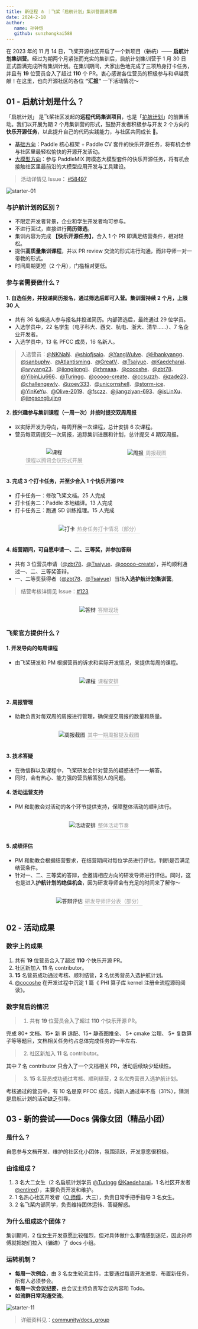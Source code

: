 ```yaml
---
title: 新征程 ⛵️ ｜飞桨「启航计划」集训营圆满落幕
date: 2024-2-18
author:
   name: 孙钟恺
   github: sunzhongkai588
---
```


在 2023 年的 11 月 14 日，飞桨开源社区开启了一个新项目（~~新坑~~）—— **启航计划集训营**。经过为期两个月紧张而充实的集训后，启航计划集训营于 1 月 30 日 正式圆满完成所有集训计划。在集训期间，大家出色地完成了三项热身打卡任务，并且有 **19** 位营员合入了超过 **110** 个 PR。衷心感谢各位营员的积极参与和卓越贡献！在这里，也向开源社区的各位 **“汇报”** 一下活动情况～

<!-- more -->

<style>
figure {
   text-align: center;
}
figcaption {
   color: orange;
   border-bottom: 1px solid #d9d9d9;
   display: inline-block;
   color: #999;
   padding: 2px;
}
</style>

## 01 - 启航计划是什么？

「启航计划」 是飞桨社区发起的**远程代码集训项目**，也是「[护航计划](https://github.com/PaddlePaddle/Paddle/issues/61006)」的前置活动。我们以开展为期 2 个月集训营的形式，鼓励开发者积极参与开发 2 个方向的**快乐开源任务**，以此提升自己的代码实践能力，与社区共同成长 💪。

-  [基础方向](https://github.com/PaddlePaddle/Paddle/issues/56689)：Paddle 核心框架 + Paddle CV 套件的快乐开源任务，将有机会参与社区里最轻松愉快的开源开发活动。
-  [大模型方向](https://github.com/PaddlePaddle/PaddleMIX/issues/272)：参与 PaddleMIX 跨模态大模型套件的快乐开源任务，将有机会接触社区里最前沿的大模型应用开发与工具建设。

> 活动详情见 Issue： [#58497](https://github.com/PaddlePaddle/Paddle/issues/58497)

![starter-01](../images/starter-camp/starter-01.png)

### 与护航计划的区别？

-  不限定开发者背景，企业和学生开发者均可参与。
-  不进行面试，直接进行**简历筛选**。
-  集训内容为完成 **【快乐开源任务】**，合入 1 个 PR 即满足结营条件，相对轻松。
-  提供**高质量集训课程**，并以 PR review 交流的形式进行沟通，而非导师一对一带教的形式。
-  时间周期更短（2 个月），门槛相对更低。

### 参与者需要做什么？

#### 1. 自选任务，并投递简历报名，通过筛选后即可入营。集训营持续 2 个月，上限 30 人

-  共有 36 名候选人参与报名并投递简历。内部筛选后，最终通过 29 位学员。
-  入选学员中，22 名学生（电子科大、西交、杭电、浙大、清华……）、7 名企业开发者。
-  入选学员中，13 名 PFCC 成员，16 名新人。

> 入选营员：[@NKNaN](https://github.com/NKNaN)、[@shiofjsaio](https://github.com/shiofjsaio)、[@YangWulve](https://github.com/YangWulve)、[@Hhankyangg](https://github.com/Hhankyangg)、[@sanbuphy](https://github.com/sanbuphy)、[@Atlantisming](https://github.com/Atlantisming)、[@GreatV](https://github.com/GreatV)、[@Tsaiyue](https://github.com/Tsaiyue)、[@Kaedeharai](https://github.com/Kaedeharai)、[@wyyang23](https://github.com/wyyang23)、[@jiongjiongli](https://github.com/jiongjiongli)、[@rhmaaa](https://github.com/rhmaaa)、[@cocoshe](https://github.com/cocoshe)、[@zbt78](https://github.com/zbt78)、[@YibinLiu666](https://github.com/YibinLiu666)、[@Turingg](https://github.com/Turingg)、[@ooooo-create](https://github.com/ooooo-create)、[@ccsuzzh](https://github.com/ccsuzzh)、[@zade23](https://github.com/zade23)、[@challengewly](https://github.com/challengewly)、[@zoey333](https://github.com/zoey333)、[@unicornshell](https://github.com/unicornshell)、[@storm-ice](https://github.com/storm-ice)、[@YinKeYu](https://github.com/YinKeYu)、[@Olive-2019](https://github.com/Olive-2019)、[@fsczz](https://github.com/fsczz)、[@jiangziyan-693](https://github.com/jiangziyan-693)、[@isLinXu](https://github.com/isLinXu)、[@jingsongliujing](https://github.com/jingsongliujing)

#### 2. 按兴趣参与集训课程（一周一次）并按时提交双周周报

-  以实际开发为导向，每周开展一次课程，总计安排 6 次课程。
-  营员每双周提交一次周报，追踪集训进展和计划，总计提交 4 期双周报。

<div style="display: flex; justify-content: space-between">
    <figure style="width: 50%">
        <img src="../images/starter-camp/starter-02.png" alt="课程" />
        <figcaption>课程以腾讯会议形式开展</figcaption>
    </figure>
    <figure style="width: 46%">
        <img src="../images/starter-camp/starter-03.png" alt="周报" />
        <figcaption>周报截图</figcaption>
    </figure>
</div>

#### 3. 完成 3 个打卡任务，并至少合入 1 个快乐开源 PR

-  打卡任务一：修改飞桨文档。25 人完成
-  打卡任务二：Paddle 本地编译。13 人完成
-  打卡任务三：跑通 SD 训练推理。15 人完成

<div style="display: flex; justify-content: center">
    <figure style="width: 70%">
        <img src="../images/starter-camp/starter-04.png" alt="打卡" />
        <figcaption>热身任务打卡情况（部分）</figcaption>
    </figure>
</div>

#### 4. 结营期间，可自愿申请一、二、三等奖，并参加答辩

-  共有 3 位营员申请（[@zbt78](https://github.com/zbt78)、[@Tsaiyue](https://github.com/Tsaiyue)、[@ooooo-create](https://github.com/ooooo-create)），并均顺利通过一、二、三等奖答辩。
-  一、二等奖获得者（[@zbt78](https://github.com/zbt78)、[@Tsaiyue](https://github.com/Tsaiyue)）当场**入选护航计划集训营**。

> 结营考核详情见 Issue：[#123](https://github.com/PFCCLab/Starter/issues/123)

<div style="display: flex; justify-content: center">
    <figure style="width: 70%">
        <img src="../images/starter-camp/starter-05.png" alt="答辩" />
        <figcaption>答辩现场</figcaption>
    </figure>
</div>

### 飞桨官方提供什么？

#### 1. 开发导向的每周课程

-  由飞桨研发和 PM 根据营员的诉求和实际开发情况，来提供每周的课程。

<div style="display: flex; justify-content: center">
    <figure style="width: 60%">
        <img src="../images/starter-camp/starter-06.png" alt="课程" />
        <figcaption>课程安排</figcaption>
    </figure>
</div>

#### 2. 周报管理

-  助教负责对每双周的周报进行管理，确保提交周报的数量和质量。

<div style="display: flex; justify-content: center">
    <figure style="width: 60%">
        <img src="../images/starter-camp/starter-07.png" alt="周报截图" />
        <figcaption>其中一期周报提及截图</figcaption>
    </figure>
</div>

#### 3. 技术答疑

-  在微信群以及课程中，飞桨研发会针对营员的疑惑进行一一解答。
-  同时，会有热心、能力强的营员解答别人的问题。

#### 4. 活动运营支持

-  PM 和助教会对活动的各个环节提供支持，保障整体活动的顺利进行。

<div style="display: flex; justify-content: center">
    <figure style="width: 60%">
        <img src="../images/starter-camp/starter-08.png" alt="活动安排" />
        <figcaption>整体活动节奏</figcaption>
    </figure>
</div>

#### 5. 成绩评估

-  PM 和助教会根据结营要求，在结营期间对每位学员进行评估，判断是否满足结营条件。
-  针对一、二、三等奖的答辩，会邀请相应方向的研发导师进行评估。同时，这也是进入**护航计划的绝佳机会**，因为研发导师会有充足的时间来了解你～

<div style="display: flex; justify-content: center">
    <figure style="width: 60%">
        <img src="../images/starter-camp/starter-09.png" alt="答辩评估" />
        <figcaption>研发导师评分表（部分）</figcaption>
    </figure>
</div>

## 02 - 活动成果

### 数字上的成果

1. 共有 **19** 位营员合入了超过 **110** 个快乐开源 PR。
2. 社区新加入 **11** 名 contributor。
3. **15** 名营员成功通过考核、顺利结营，**2** 名优秀营员入选护航计划。
4. [@cocoshe](https://github.com/cocoshe) 在开发过程中沉淀 1 篇《 PHI 算子库 kernel 注册全流程源码阅读》。

### 数字背后的情况

> 1. 共有 **19** 位营员合入了超过 **110** 个快乐开源 PR。

完成 80+ 文档、15+ 新 IR 适配、15+ 静态图推全、 5+ cmake 治理、 5+ 复数算子等等题目，文档相关任务约占总体完成任务的一半左右.

> 2. 社区新加入 **11** 名 contributor。

其中 7 名 contributor 只合入了一个文档相关 PR，活动后续缺少延续性。

> 3. **15** 名营员成功通过考核、顺利结营，**2** 名优秀营员入选护航计划。

考核通过的营员中，有 10 名是原 PFCC 成员，纯新人通过率不高（31%），猜测是启航计划的活动缺乏引导。

## 03 - 新的尝试——Docs 偶像女团（精品小团）

### 是什么？

自愿参与文档开发、维护的社区化小团体，氛围活跃，开发意愿很积极。

### 由谁组成？

1. 3 名大二女生（2 名启航计划学员 [@Turingg](https://github.com/Turingg) [@Kaedeharai](https://github.com/Kaedeharai)，1 名社区开发者[@entired](https://github.com/entired)），主要负责开发和维护。
2. 1 名热心社区开发者（[O 师傅](https://github.com/ooooo-create)，大三），负责日常手把手指导 3 名女生。
3. 2 名飞桨内部同学，负责维持团体运转、答疑解惑。

### 为什么组成这个团体？

集训期间，2 位女生开发意愿比较强烈，但对具体做什么事情感到迷茫，因此孙师傅就把她们拉入（~~骗进~~）了 docs 小组。

### 运转机制？

-  **每周一次例会**，由 3 名女生轮流主持，主要通过每周开发进度、布置新任务，所有人必须参会。
-  **每周一次会议纪要**，由会议主持负责写会议内容和 Todo。
-  **如流群日常沟通交流**。

![starter-11](../images/starter-camp/starter-11.png)

> 详细资料见：[community/docs_group](https://github.com/PFCCLab/Starter/tree/main/community/docs_group)
